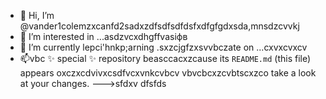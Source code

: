 - 👋 Hi, I’m @vander1colemzxcanfd2sadxzdfsdfsdfdsfxdfgfgdxsda,mnsdzcvvkj
- 👀 I’m interested in ...asdzvcxdhgffvasіфв
- 🌱 I’m currently lepci'hnkp;arning .sxzcjgfzxsvvbczate on ...cxvxcvxcv
- 📫vbc ✨ special ✨ repository beasccacxzcause its `README.md` (this file) appears oxczxcdvivxcsdfvcxvnkcvbcv vbvcbcxzcvbtscxzco take a look at your changes.
--->sfdxv
dfsfds
